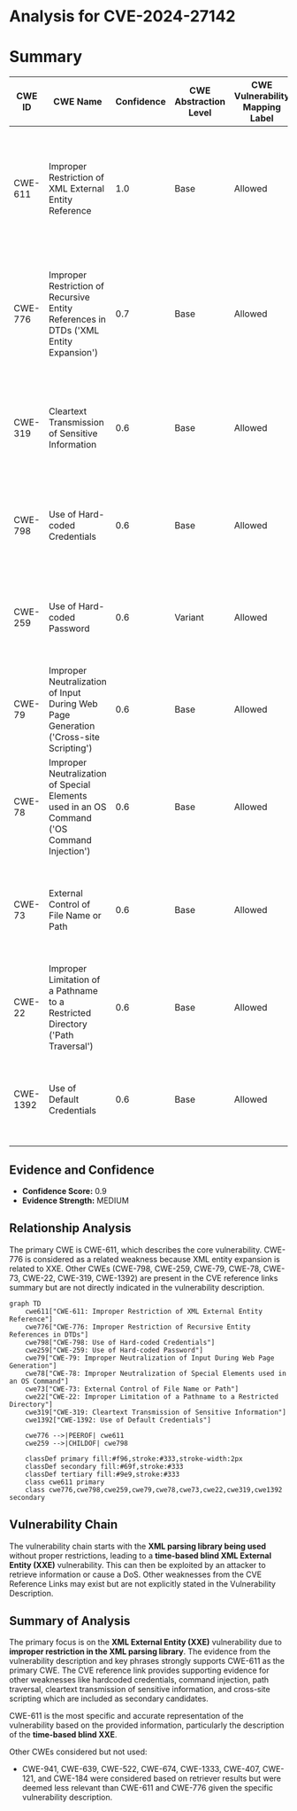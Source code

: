 # Analysis for CVE-2024-27142

# Summary
| CWE ID | CWE Name | Confidence | CWE Abstraction Level | CWE Vulnerability Mapping Label | CWE-Vulnerability Mapping Notes |
|---|---|---|---|---|---|
| CWE-611 | Improper Restriction of XML External Entity Reference | 1.0 | Base | Allowed | Primary CWE. Matches the vulnerability description of a time-based blind XML External Entity (XXE) vulnerability. |
| CWE-776 | Improper Restriction of Recursive Entity References in DTDs ('XML Entity Expansion') | 0.7 | Base | Allowed | Secondary candidate. Although XXE is the primary weakness, recursive entity references could be related. |
| CWE-319 | Cleartext Transmission of Sensitive Information | 0.6 | Base | Allowed | Secondary candidate. The CVE reference link mentions "Cleartext Transmission of Sensitive Information". |
| CWE-798 | Use of Hard-coded Credentials | 0.6 | Base | Allowed | Secondary candidate. The CVE reference link mentions "Use of Hard-coded Credentials". |
| CWE-259 | Use of Hard-coded Password | 0.6 | Variant | Allowed | Secondary candidate. The CVE reference link mentions "Use of Hard-coded Password". |
| CWE-79 | Improper Neutralization of Input During Web Page Generation ('Cross-site Scripting') | 0.6 | Base | Allowed | Secondary candidate. The CVE reference link mentions "Cross-site Scripting". |
| CWE-78 | Improper Neutralization of Special Elements used in an OS Command ('OS Command Injection') | 0.6 | Base | Allowed | Secondary candidate. The CVE reference link mentions "OS Command Injection". |
| CWE-73 | External Control of File Name or Path | 0.6 | Base | Allowed | Secondary candidate. The CVE reference link mentions "External Control of File Name or Path". |
| CWE-22 | Improper Limitation of a Pathname to a Restricted Directory ('Path Traversal') | 0.6 | Base | Allowed | Secondary candidate. The CVE reference link mentions "Path Traversal". |
| CWE-1392 | Use of Default Credentials | 0.6 | Base | Allowed | Secondary candidate. The CVE reference link mentions "Use of Default Credentials". |

## Evidence and Confidence

*   **Confidence Score:** 0.9
*   **Evidence Strength:** MEDIUM

## Relationship Analysis
The primary CWE is CWE-611, which describes the core vulnerability. CWE-776 is considered as a related weakness because XML entity expansion is related to XXE. Other CWEs (CWE-798, CWE-259, CWE-79, CWE-78, CWE-73, CWE-22, CWE-319, CWE-1392) are present in the CVE reference links summary but are not directly indicated in the vulnerability description.

```mermaid
graph TD
    cwe611["CWE-611: Improper Restriction of XML External Entity Reference"]
    cwe776["CWE-776: Improper Restriction of Recursive Entity References in DTDs"]
    cwe798["CWE-798: Use of Hard-coded Credentials"]
    cwe259["CWE-259: Use of Hard-coded Password"]
    cwe79["CWE-79: Improper Neutralization of Input During Web Page Generation"]
    cwe78["CWE-78: Improper Neutralization of Special Elements used in an OS Command"]
    cwe73["CWE-73: External Control of File Name or Path"]
    cwe22["CWE-22: Improper Limitation of a Pathname to a Restricted Directory"]
    cwe319["CWE-319: Cleartext Transmission of Sensitive Information"]
    cwe1392["CWE-1392: Use of Default Credentials"]

    cwe776 -->|PEEROF| cwe611
    cwe259 -->|CHILDOF| cwe798
    
    classDef primary fill:#f96,stroke:#333,stroke-width:2px
    classDef secondary fill:#69f,stroke:#333
    classDef tertiary fill:#9e9,stroke:#333
    class cwe611 primary
    class cwe776,cwe798,cwe259,cwe79,cwe78,cwe73,cwe22,cwe319,cwe1392 secondary
```

## Vulnerability Chain
The vulnerability chain starts with the **XML parsing library being used** without proper restrictions, leading to a **time-based blind XML External Entity (XXE)** vulnerability. This can then be exploited by an attacker to retrieve information or cause a DoS. Other weaknesses from the CVE Reference Links may exist but are not explicitly stated in the Vulnerability Description.

## Summary of Analysis
The primary focus is on the **XML External Entity (XXE)** vulnerability due to **improper restriction in the XML parsing library**. The evidence from the vulnerability description and key phrases strongly supports CWE-611 as the primary CWE. The CVE reference link provides supporting evidence for other weaknesses like hardcoded credentials, command injection, path traversal, cleartext transmission of sensitive information, and cross-site scripting which are included as secondary candidates.

CWE-611 is the most specific and accurate representation of the vulnerability based on the provided information, particularly the description of the **time-based blind XXE**.

Other CWEs considered but not used:

*   CWE-941, CWE-639, CWE-522, CWE-674, CWE-1333, CWE-407, CWE-121, and CWE-184 were considered based on retriever results but were deemed less relevant than CWE-611 and CWE-776 given the specific vulnerability description.